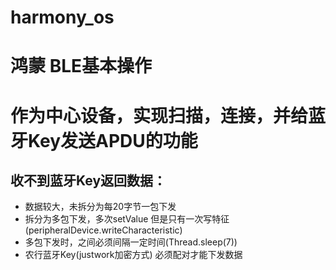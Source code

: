 # harmony_os
 
# 鸿蒙 BLE基本操作
# 作为中心设备，实现扫描，连接，并给蓝牙Key发送APDU的功能

## 收不到蓝牙Key返回数据：
*   数据较大，未拆分为每20字节一包下发<br>
*   拆分为多包下发，多次setValue 但是只有一次写特征(peripheralDevice.writeCharacteristic)<br>  
*   多包下发时，之间必须间隔一定时间(Thread.sleep(7))<br>  
*   农行蓝牙Key(justwork加密方式) 必须配对才能下发数据<br>  